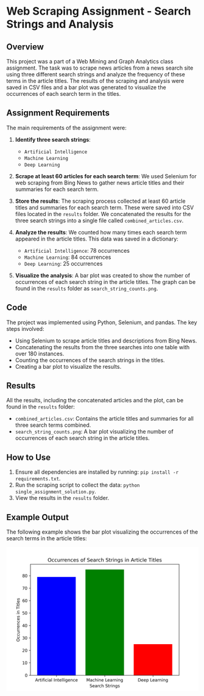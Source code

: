
# Web Scraping Assignment - Search Strings and Analysis

## Overview
This project was a part of a Web Mining and Graph Analytics class assignment. The task was to scrape news articles from a news search site using three different search strings and analyze the frequency of these terms in the article titles. The results of the scraping and analysis were saved in CSV files and a bar plot was generated to visualize the occurrences of each search term in the titles.

## Assignment Requirements
The main requirements of the assignment were:
1. **Identify three search strings**:
   - `Artificial Intelligence`
   - `Machine Learning`
   - `Deep Learning`
   
2. **Scrape at least 60 articles for each search term**: We used Selenium for web scraping from Bing News to gather news article titles and their summaries for each search term.

3. **Store the results**: The scraping process collected at least 60 article titles and summaries for each search term. These were saved into CSV files located in the `results` folder. We concatenated the results for the three search strings into a single file called `combined_articles.csv`.

4. **Analyze the results**: We counted how many times each search term appeared in the article titles. This data was saved in a dictionary:
   - `Artificial Intelligence`: 78 occurrences
   - `Machine Learning`: 84 occurrences
   - `Deep Learning`: 25 occurrences
   
5. **Visualize the analysis**: A bar plot was created to show the number of occurrences of each search string in the article titles. The graph can be found in the `results` folder as `search_string_counts.png`.

## Code
The project was implemented using Python, Selenium, and pandas. The key steps involved:
- Using Selenium to scrape article titles and descriptions from Bing News.
- Concatenating the results from the three searches into one table with over 180 instances.
- Counting the occurrences of the search strings in the titles.
- Creating a bar plot to visualize the results.

## Results
All the results, including the concatenated articles and the plot, can be found in the `results` folder:
- `combined_articles.csv`: Contains the article titles and summaries for all three search terms combined.
- `search_string_counts.png`: A bar plot visualizing the number of occurrences of each search string in the article titles.

## How to Use
1. Ensure all dependencies are installed by running: `pip install -r requirements.txt`.
2. Run the scraping script to collect the data: `python single_assignment_solution.py`.
3. View the results in the `results` folder.

## Example Output
The following example shows the bar plot visualizing the occurrences of the search terms in the article titles:

![Bar Plot](results/search_string_counts.png)
